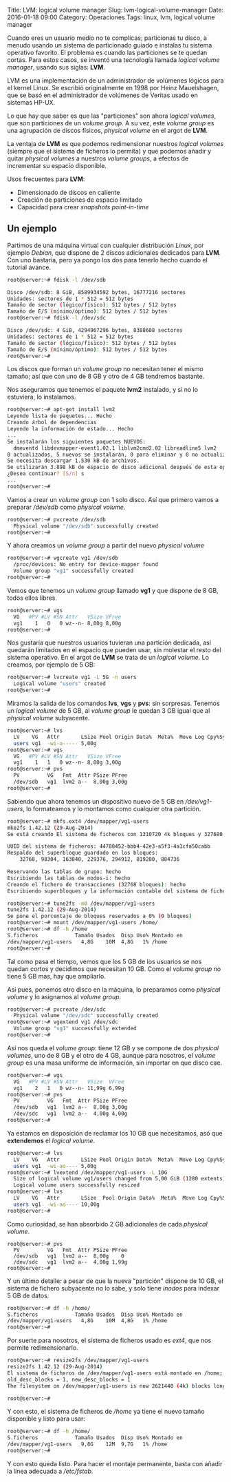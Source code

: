 Title: LVM: logical volume manager
Slug: lvm-logical-volume-manager
Date: 2016-01-18 09:00
Category: Operaciones
Tags: linux, lvm, logical volume manager



Cuando eres un usuario medio no te complicas; particionas tu disco, a menudo usando un sistema de particionado guiado e instalas tu sistema operativo favorito. El problema es cuando las particiones se te quedan cortas. Para estos casos, se inventó una tecnología llamada *logical volume manager*, usando sus siglas: **LVM**.

LVM es una implementación de un administrador de volúmenes lógicos para el kernel Linux. Se escribió originalmente en 1998 por Heinz Mauelshagen, que se basó en el administrador de volúmenes de Veritas usado en sistemas HP-UX.

Lo que hay que saber es que las "particiones" son ahora *logical volumes*, que son particiones de un *volume group*. A su vez, este *volume group* es una agrupación de discos físicos, *physical volume* en el argot de **LVM**.

La ventaja de **LVM** es que podemos redimensionar nuestros *logical volumes* (siempre que el sistema de ficheros lo permita) y que podemos añadir y quitar *physical volumes* a nuestros *volume groups*, a efectos de incrementar su espacio disponible.

Usos frecuentes para **LVM**:

* Dimensionado de discos en caliente
* Creación de particiones de espacio limitado
* Capacidad para crear *snapshots point-in-time*

## Un ejemplo

Partimos de una máquina virtual con cualquier distribución *Linux*, por ejemplo *Debian*, que dispone de 2 discos adicionales dedicados para **LVM**. Con uno bastaría, pero ya pongo los dos para tenerlo hecho cuando el tutorial avance.

```bash
root@server:~# fdisk -l /dev/sdb

Disco /dev/sdb: 8 GiB, 8589934592 bytes, 16777216 sectores
Unidades: sectores de 1 * 512 = 512 bytes
Tamaño de sector (lógico/físico): 512 bytes / 512 bytes
Tamaño de E/S (mínimo/óptimo): 512 bytes / 512 bytes
root@server:~# fdisk -l /dev/sdc

Disco /dev/sdc: 4 GiB, 4294967296 bytes, 8388608 sectores
Unidades: sectores de 1 * 512 = 512 bytes
Tamaño de sector (lógico/físico): 512 bytes / 512 bytes
Tamaño de E/S (mínimo/óptimo): 512 bytes / 512 bytes
root@server:~# 
```

Los discos que forman un *volume group* no necesitan tener el mismo tamaño; así que con uno de 8 GB y otro de 4 GB tendremos bastante.

Nos aseguramos que tenemos el paquete **lvm2** instalado, y si no lo estuviera, lo instalamos.

```bash
root@server:~# apt-get install lvm2
Leyendo lista de paquetes... Hecho
Creando árbol de dependencias       
Leyendo la información de estado... Hecho
...
Se instalarán los siguientes paquetes NUEVOS:
  dmeventd libdevmapper-event1.02.1 liblvm2cmd2.02 libreadline5 lvm2
0 actualizados, 5 nuevos se instalarán, 0 para eliminar y 0 no actualizados.
Se necesita descargar 1.530 kB de archivos.
Se utilizarán 3.898 kB de espacio de disco adicional después de esta operación.
¿Desea continuar? [S/n] s
...
root@server:~# 
```

Vamos a crear un *volume group* con 1 solo disco. Así que primero vamos a preparar */dev/sdb* como *physical volume*.

```bash
root@server:~# pvcreate /dev/sdb 
  Physical volume "/dev/sdb" successfully created
root@server:~# 
```

Y ahora creamos un *volume group* a partir del nuevo *physical volume*

```bash
root@server:~# vgcreate vg1 /dev/sdb 
  /proc/devices: No entry for device-mapper found
  Volume group "vg1" successfully created
root@server:~# 
```

Vemos que tenemos un *volume group* llamado **vg1** y que dispone de 8 GB, todos ellos libres.

```bash
root@server:~# vgs
  VG   #PV #LV #SN Attr   VSize VFree
  vg1    1   0   0 wz--n- 8,00g 8,00g
root@server:~# 
```

Nos gustaría que nuestros usuarios tuvieran una partición dedicada, así quedarán limitados en el espacio que pueden usar, sin molestar el resto del sistema operativo. En el argot de **LVM** se trata de un *logical volume*. Lo creamos, por ejemplo de 5 GB:

```bash
root@server:~# lvcreate vg1 -L 5G -n users
  Logical volume "users" created
root@server:~# 
```

Miramos la salida de los comandos **lvs**, **vgs** y **pvs**: sin sorpresas. Tenemos un *logical volume* de 5 GB, al *volume group* le quedan 3 GB igual que al *physical volume* subyacente.

```bash
root@server:~# lvs
  LV    VG   Attr       LSize Pool Origin Data%  Meta%  Move Log Cpy%Sync Convert
  users vg1  -wi-a----- 5,00g                                                    
root@server:~# vgs
  VG   #PV #LV #SN Attr   VSize VFree
  vg1    1   1   0 wz--n- 8,00g 3,00g
root@server:~# pvs
  PV         VG   Fmt  Attr PSize PFree
  /dev/sdb   vg1  lvm2 a--  8,00g 3,00g
root@server:~# 
```

Sabiendo que ahora tenemos un dispositivo nuevo de 5 GB en */dev/vg1-users*, lo formateamos y lo montamos como cualquier otra partición.

```bash
root@server:~# mkfs.ext4 /dev/mapper/vg1-users 
mke2fs 1.42.12 (29-Aug-2014)
Se está creando El sistema de ficheros con 1310720 4k bloques y 327680 nodos-i

UUID del sistema de ficheros: 44788452-bbb4-42e3-a5f3-4a1cfa50cabb
Respaldo del superbloque guardado en los bloques: 
	32768, 98304, 163840, 229376, 294912, 819200, 884736

Reservando las tablas de grupo: hecho                           
Escribiendo las tablas de nodos-i: hecho                           
Creando el fichero de transacciones (32768 bloques): hecho
Escribiendo superbloques y la información contable del sistema de ficheros: hecho

root@server:~# tune2fs -m0 /dev/mapper/vg1-users 
tune2fs 1.42.12 (29-Aug-2014)
Se pone el porcentaje de bloques reservados a 0% (0 bloques)
root@server:~# mount /dev/mapper/vg1-users /home/
root@server:~# df -h /home
S.ficheros            Tamaño Usados  Disp Uso% Montado en
/dev/mapper/vg1-users   4,8G    10M  4,8G   1% /home
root@server:~# 
```

Tal como pasa el tiempo, vemos que los 5 GB de los usuarios se nos quedan cortos y decidimos que necesitan 10 GB. Como el *volume group* no tiene 5 GB mas, hay que ampliarlo.

Así pues, ponemos otro disco en la máquina, lo preparamos como *physical volume* y lo asignamos al *volume group*.

```bash
root@server:~# pvcreate /dev/sdc
  Physical volume "/dev/sdc" successfully created
root@server:~# vgextend vg1 /dev/sdc
  Volume group "vg1" successfully extended
root@server:~# 
```

Así nos queda el *volume group*: tiene 12 GB y se compone de dos *physical volumes*, uno de 8 GB y el otro de 4 GB, aunque para nosotros, el *volume group* es una masa uniforme de información, sin importar en que disco cae.

```bash
root@server:~# vgs
  VG   #PV #LV #SN Attr   VSize  VFree
  vg1    2   1   0 wz--n- 11,99g 6,99g
root@server:~# pvs
  PV         VG   Fmt  Attr PSize PFree
  /dev/sdb   vg1  lvm2 a--  8,00g 3,00g
  /dev/sdc   vg1  lvm2 a--  4,00g 4,00g
root@server:~# 
```

Ya estamos en disposición de reclamar los 10 GB que necesitamos, asó que **extendemos** el *logical volume*.

```bash
root@server:~# lvs
  LV    VG   Attr       LSize Pool Origin Data%  Meta%  Move Log Cpy%Sync Convert
  users vg1  -wi-ao---- 5,00g                                                    
root@server:~# lvextend /dev/mapper/vg1-users -L 10G
  Size of logical volume vg1/users changed from 5,00 GiB (1280 extents) to 10,00 GiB (2560 extents).
  Logical volume users successfully resized
root@server:~# lvs
  LV    VG   Attr       LSize  Pool Origin Data%  Meta%  Move Log Cpy%Sync Convert
  users vg1  -wi-ao---- 10,00g                                                    
root@server:~# 
```

Como curiosidad, se han absorbido 2 GB adicionales de cada *physical volume*.

```
root@server:~# pvs
  PV         VG   Fmt  Attr PSize PFree
  /dev/sdb   vg1  lvm2 a--  8,00g    0 
  /dev/sdc   vg1  lvm2 a--  4,00g 1,99g
root@server:~# 
```

Y un último detalle: a pesar de que la nueva "partición" dispone de 10 GB, el sistema de fichero subyacente no lo sabe, y solo tiene *inodos* para indexar 5 GB de datos.

```bash
root@server:~# df -h /home/
S.ficheros            Tamaño Usados  Disp Uso% Montado en
/dev/mapper/vg1-users   4,8G    10M  4,8G   1% /home
root@server:~# 
```

Por suerte para nosotros, el sistema de ficheros usado es *ext4*, que nos permite redimensionarlo.

```bash
root@server:~# resize2fs /dev/mapper/vg1-users 
resize2fs 1.42.12 (29-Aug-2014)
El sistema de ficheros de /dev/mapper/vg1-users está montado en /home; hace falta cambiar el tamaño en línea
old_desc_blocks = 1, new_desc_blocks = 1
The filesystem on /dev/mapper/vg1-users is now 2621440 (4k) blocks long.

root@server:~# 
```

Y con esto, el sistema de ficheros de */home* ya tiene el nuevo tamaño disponible y listo para usar:

```bash
root@server:~# df -h /home/
S.ficheros            Tamaño Usados  Disp Uso% Montado en
/dev/mapper/vg1-users   9,8G    12M  9,7G   1% /home
root@server:~# 
```

Y con esto queda listo. Para hacer el montaje permanente, basta con añadir la línea adecuada a */etc/fstab*.
